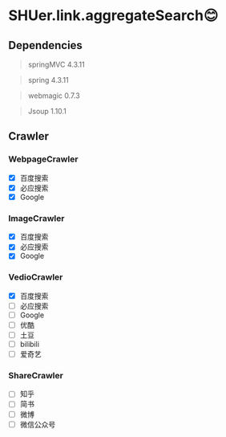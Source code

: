 # SHUer.link.aggregateSearch:blush:
## Dependencies
 > springMVC 4.3.11

 > spring 4.3.11

 > webmagic 0.7.3

 > Jsoup 1.10.1
## Crawler
### WebpageCrawler
- [x] 百度搜索
- [x] 必应搜索
- [x] Google
### ImageCrawler
- [x] 百度搜索
- [x] 必应搜索
- [x] Google
### VedioCrawler
- [x] 百度搜索
- [ ] 必应搜索
- [ ] Google
- [ ] 优酷
- [ ] 土豆
- [ ] bilibili
- [ ] 爱奇艺
### ShareCrawler
- [ ] 知乎
- [ ] 简书
- [ ] 微博
- [ ] 微信公众号